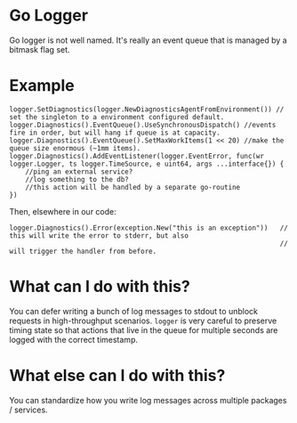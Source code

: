 Go Logger
=========

Go logger is not well named. It's really an event queue that is managed by a bitmask flag set.

# Example

```golang
logger.SetDiagnostics(logger.NewDiagnosticsAgentFromEnvironment()) // set the singleton to a environment configured default.
logger.Diagnostics().EventQueue().UseSynchronousDispatch() //events fire in order, but will hang if queue is at capacity.
logger.Diagnostics().EventQueue().SetMaxWorkItems(1 << 20) //make the queue size enormous (~1mm items).
logger.Diagnostics().AddEventListener(logger.EventError, func(wr logger.Logger, ts logger.TimeSource, e uint64, args ...interface{}) {
    //ping an external service?
    //log something to the db?
    //this action will be handled by a separate go-routine
})
```

Then, elsewhere in our code:

```golang
logger.Diagnostics().Error(exception.New("this is an exception"))   // this will write the error to stderr, but also
                                                                    // will trigger the handler from before.
```

# What can I do with this?

You can defer writing a bunch of log messages to stdout to unblock requests in high-throughput scenarios. `logger` is very
careful to preserve timing state so that actions that live in the queue for multiple seconds are logged with the correct 
timestamp.

# What else can I do with this?

You can standardize how you write log messages across multiple packages / services.
